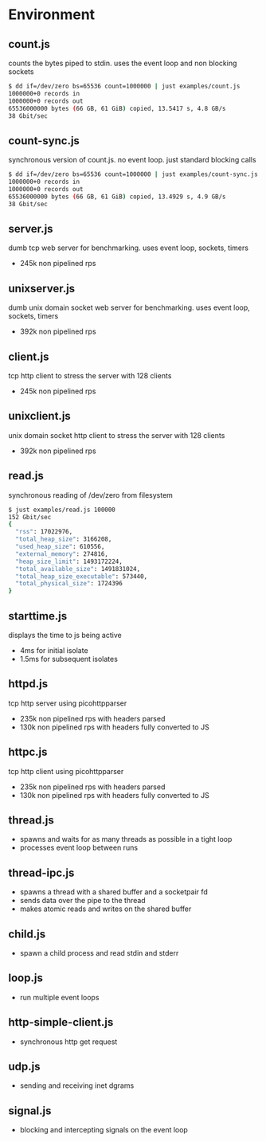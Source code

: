 # Environment

## count.js

counts the bytes piped to stdin. uses the event loop and non blocking sockets
```bash
$ dd if=/dev/zero bs=65536 count=1000000 | just examples/count.js
1000000+0 records in
1000000+0 records out
65536000000 bytes (66 GB, 61 GiB) copied, 13.5417 s, 4.8 GB/s
38 Gbit/sec
```

## count-sync.js

synchronous version of count.js. no event loop. just standard blocking calls
```bash
$ dd if=/dev/zero bs=65536 count=1000000 | just examples/count-sync.js
1000000+0 records in
1000000+0 records out
65536000000 bytes (66 GB, 61 GiB) copied, 13.4929 s, 4.9 GB/s
38 Gbit/sec
```

## server.js

dumb tcp web server for benchmarking. uses event loop, sockets, timers
- 245k non pipelined rps

## unixserver.js

dumb unix domain socket web server for benchmarking. uses event loop, sockets, timers
- 392k non pipelined rps

## client.js

tcp http client to stress the server with 128 clients
- 245k non pipelined rps

## unixclient.js

unix domain socket http client to stress the server with 128 clients
- 392k non pipelined rps

## read.js

synchronous reading of /dev/zero from filesystem
```bash
$ just examples/read.js 100000
152 Gbit/sec
{
  "rss": 17022976,
  "total_heap_size": 3166208,
  "used_heap_size": 610556,
  "external_memory": 274816,
  "heap_size_limit": 1493172224,
  "total_available_size": 1491831024,
  "total_heap_size_executable": 573440,
  "total_physical_size": 1724396
}
```

## starttime.js

displays the time to js being active
- 4ms for initial isolate
- 1.5ms for subsequent isolates

## httpd.js

tcp http server using picohttpparser
- 235k non pipelined rps with headers parsed
- 130k non pipelined rps with headers fully converted to JS

## httpc.js

tcp http client using picohttpparser
- 235k non pipelined rps with headers parsed
- 130k non pipelined rps with headers fully converted to JS

## thread.js

- spawns and waits for as many threads as possible in a tight loop
- processes event loop between runs

## thread-ipc.js

- spawns a thread with a shared buffer and a socketpair fd
- sends data over the pipe to the thread
- makes atomic reads and writes on the shared buffer

## child.js

- spawn a child process and read stdin and stderr

## loop.js

- run multiple event loops

## http-simple-client.js

- synchronous http get request

## udp.js

- sending and receiving inet dgrams

## signal.js

- blocking and intercepting signals on the event loop
